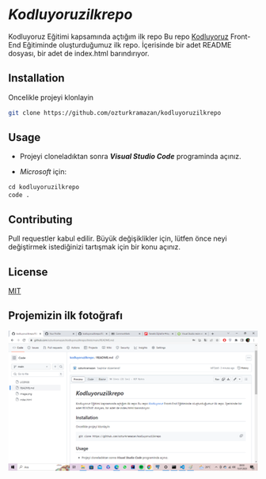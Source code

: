 # ***Kodluyoruzilkrepo***
Kodluyoruz Eğitimi kapsamında açtığım ilk repo
Bu repo [Kodluyoruz](https://kodluyoruz.org/) Front-End Eğitiminde oluşturduğumuz ilk repo. İçerisinde bir adet README dosyası, bir adet de index.html barındırıyor.
## **Installation**
Oncelikle projeyi klonlayin

```bash
git clone https://github.com/ozturkramazan/kodluyoruzilkrepo

```

## **Usage**
* Projeyi cloneladıktan sonra ***Visual Studio Code*** programinda açınız.

* *Microsoft* için:
```microsoft
cd kodluyoruzilkrepo
code .
```

## **Contributing**
Pull requestler kabul edilir. Büyük değişiklikler için, lütfen önce neyi değiştirmek istediğinizi tartışmak için bir konu açınız.

## **License**
[MIT](https://choosealicense.com/licenses/mit/)

## **Projemizin ilk fotoğrafı**
![Alt tex](githubgorunum.png)






